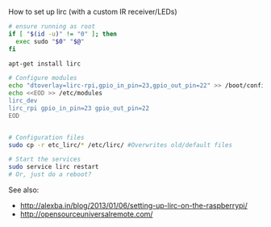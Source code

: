How to set up lirc (with a custom IR receiver/LEDs)

```bash
# ensure running as root
if [ "$(id -u)" != "0" ]; then
  exec sudo "$0" "$@" 
fi

apt-get install lirc

# Configure modules
echo "dtoverlay=lirc-rpi,gpio_in_pin=23,gpio_out_pin=22" >> /boot/config.txt
echo <<EOD >> /etc/modules
lirc_dev
lirc_rpi gpio_in_pin=23 gpio_out_pin=22
EOD


# Configuration files
sudo cp -r etc_lirc/* /etc/lirc/ #Overwrites old/default files

# Start the services
sudo service lirc restart
# Or, just do a reboot?
```


See also:
* http://alexba.in/blog/2013/01/06/setting-up-lirc-on-the-raspberrypi/
* http://opensourceuniversalremote.com/
